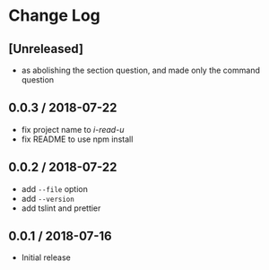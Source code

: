 # Change Log

## [Unreleased]

- as abolishing the section question, and made only the command question

## 0.0.3 / 2018-07-22

- fix project name to *i-read-u*
- fix README to use npm install

## 0.0.2 / 2018-07-22

- add `--file` option
- add `--version`
- add tslint and prettier

## 0.0.1 / 2018-07-16

- Initial release
